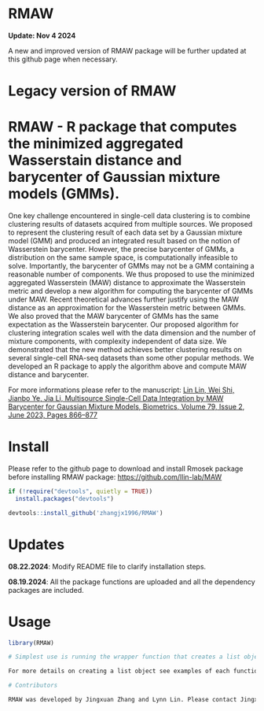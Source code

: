 # RMAW

**Update: Nov 4 2024** 

A new and improved version of RMAW package will be further updated at this github page when necessary.

# Legacy version of RMAW

# RMAW - R package that computes the minimized aggregated Wasserstain distance and barycenter of Gaussian mixture models (GMMs). 

One key challenge encountered in single-cell data clustering is to combine clustering results of datasets acquired from multiple sources. We proposed to represent the clustering result of each data set by a Gaussian mixture model (GMM) and produced an integrated result based on the notion of Wasserstein barycenter. However, the precise barycenter of GMMs, a distribution on the same sample space, is computationally infeasible to solve. Importantly, the barycenter of GMMs may not be a GMM containing a reasonable number of components. We thus proposed to use the minimized aggregated Wasserstein (MAW) distance to approximate the Wasserstein metric and develop a new algorithm for computing the barycenter of GMMs under MAW. Recent theoretical advances further justify using the MAW distance as an approximation for the Wasserstein metric between GMMs. We also proved that the MAW barycenter of GMMs has the same expectation as the Wasserstein barycenter. Our proposed algorithm for clustering integration scales well with the data dimension and the number of mixture components, with complexity independent of data size. We demonstrated that the new method achieves better clustering results on several single-cell RNA-seq datasets than some other popular methods. We developed an R package to apply the algorithm above and compute MAW distance and barycenter.

For more informations please refer to the manuscript: [Lin Lin, Wei Shi, Jianbo Ye, Jia Li, Multisource Single-Cell Data Integration by MAW Barycenter for Gaussian Mixture Models, Biometrics, Volume 79, Issue 2, June 2023, Pages 866–877](https://academic.oup.com/biometrics/article/79/2/866/7513911)

# Install

Please refer to the github page to download and install Rmosek package before installing RMAW package: https://github.com/llin-lab/MAW

```R
if (!require("devtools", quietly = TRUE))
  install.packages("devtools")

devtools::install_github('zhangjx1996/RMAW')
```

# Updates

**08.22.2024**: Modify README file to clarify installation steps.


**08.19.2024**: All the package functions are uploaded and all the dependency packages are included.


# Usage

```R
library(RMAW)

# Simplest use is running the wrapper function that creates a list object that contains the information of GMMs:

For more details on creating a list object see examples of each function.

# Contributors

RMAW was developed by Jingxuan Zhang and Lynn Lin. Please contact Jingxuan Zhang: jingxuan.zhang at duke edu for any questions or suggestions.

